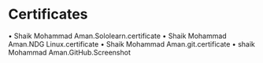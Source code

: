 # Certificates
• Shaik Mohammad Aman.Sololearn.certificate
• Shaik Mohammad Aman.NDG Linux.certificate
• Shaik Mohammad Aman.git.certificate
• shaik Mohammad Aman.GitHub.Screenshot
